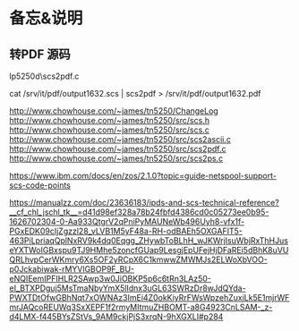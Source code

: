 # 备忘&说明


##  转PDF 源码
lp5250d\scs2pdf.c 



cat /srv/it/pdf/output1632.scs | scs2pdf > /srv/it/pdf/output1632.pdf 


http://www.chowhouse.com/~james/tn5250/ChangeLog
http://www.chowhouse.com/~james/tn5250/src/scs.h
http://www.chowhouse.com/~james/tn5250/src/scs.c
http://www.chowhouse.com/~james/tn5250/src/scs2ascii.c
http://www.chowhouse.com/~james/tn5250/src/scs2pdf.c
http://www.chowhouse.com/~james/tn5250/src/scs2ps.c



https://www.ibm.com/docs/en/zos/2.1.0?topic=guide-netspool-support-scs-code-points


https://manualzz.com/doc/23636183/ipds-and-scs-technical-reference?__cf_chl_jschl_tk__=d41d98ef328a78b24fbfd4386cd0c05273ee0b95-1626702304-0-Aa933QtgrV2qPniPyMAUNeWb496Uyh8-vfx1f-PGxEDK09cIjZgzzl28_vLVB1M5yF48a-RH-odBAEh5OXGAFIT5-463PiLpriaqQplNxRV9k4dq0Eqgg_ZHywbToBLhH_wJKWrjIsuWbjRxThHJuseYXTWoIGBxspu9TJ9HMhe5zoncfGUap9LesgjEpUFejHjDFaREi5dBhK8uVUQRLhvpCerWKmry6Xs5OF2yRCpX6C1kmwwZMWMJs2ELWoXbVOO-p0Jckabiwak-rMYVlGBOP9F_BU-eNQIEemIPFIHLR2SAwp3w0JiOBKP5p6c6tRn3LAz50-eI_BTXPDguj5MsTmaNbyYmX5lIdnx3uGL63SWRzDr8wJdQYda-PWXTDtOfwGBhNqt7xOWNAz3ImEi4Z0okKiyRrFWsWpzehZuxiLk5E1mjrWFmrJAQcoREUWq3SxXEPF1f2rmyMItmuZHBOMT-a8G4923CnLSAM-_z-d4LMX-f445BYsZStVs_9AM9ckjPjS3xrqN-9hXGXLI#p284

